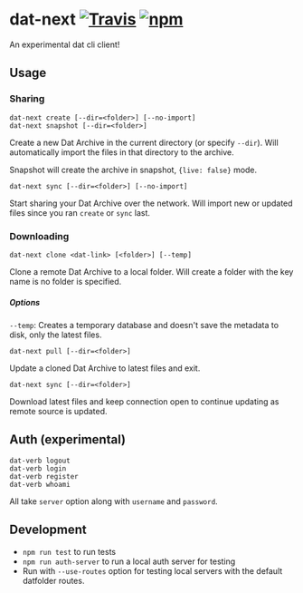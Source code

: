 # dat-next [![Travis](https://img.shields.io/travis/joehand/dat-next.svg?style=flat-square)](https://travis-ci.org/joehand/dat-next) [![npm](https://img.shields.io/npm/v/dat-next.svg?style=flat-square)](https://npmjs.org/package/dat-next)

An experimental dat cli client!

## Usage

### Sharing

```
dat-next create [--dir=<folder>] [--no-import]
dat-next snapshot [--dir=<folder>]
```

Create a new Dat Archive in the current directory (or specify `--dir`). Will automatically import the files in that directory to the archive.

Snapshot will create the archive in snapshot, `{live: false}` mode.

```
dat-next sync [--dir=<folder>] [--no-import]
```

Start sharing your Dat Archive over the network. Will import new or updated files since you ran `create` or `sync` last.

### Downloading

```
dat-next clone <dat-link> [<folder>] [--temp]
```

Clone a remote Dat Archive to a local folder. Will create a folder with the key name is no folder is specified.

##### Options

`--temp`: Creates a temporary database and doesn't save the metadata to disk, only the latest files.

```
dat-next pull [--dir=<folder>]
```

Update a cloned Dat Archive to latest files and exit.

```
dat-next sync [--dir=<folder>]
```

Download latest files and keep connection open to continue updating as remote source is updated.

## Auth (experimental)

```
dat-verb logout
dat-verb login
dat-verb register
dat-verb whoami
```

All take `server` option along with `username` and `password`.


## Development

* `npm run test` to run tests
* `npm run auth-server` to run a local auth server for testing
* Run with `--use-routes` option for testing local servers with the default datfolder routes.
